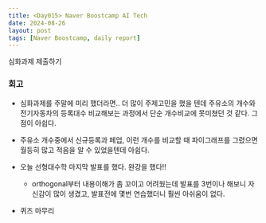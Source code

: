 ```yaml
---
title: <Day015> Naver Boostcamp AI Tech
date: 2024-08-26
layout: post
tags: [Naver Boostcamp, daily report]
---
```

심화과제 제출하기
### 회고
- 심화과제를 주말에 미리 했더라면.. 더 많이 주제고민을 했을 텐데 주유소의 개수와 전기자동차의 등록대수 비교해보는 과정에서 단순 개수비교에 못미쳤던 것 같다. 그 점이 아쉽다.
- 주유소 개수중에서 신규등록과 페업, 이런 개수를 비교할 때 파이그래프를 그렸으면 월등히 많고 적음을 알 수 있었을텐데 아쉽다.

- 오늘 선형대수학 마지막 발표를 했다. 완강을 했다!! 
	- orthogonal부터 내용이해가 좀 꼬이고 어려웠는데 발표를 3번이나 해보니 자신감이 많이 생겼고, 발표전에 몇번 연습했더니 훨씬 아쉬움이 없다.
- 퀴즈 마무리
